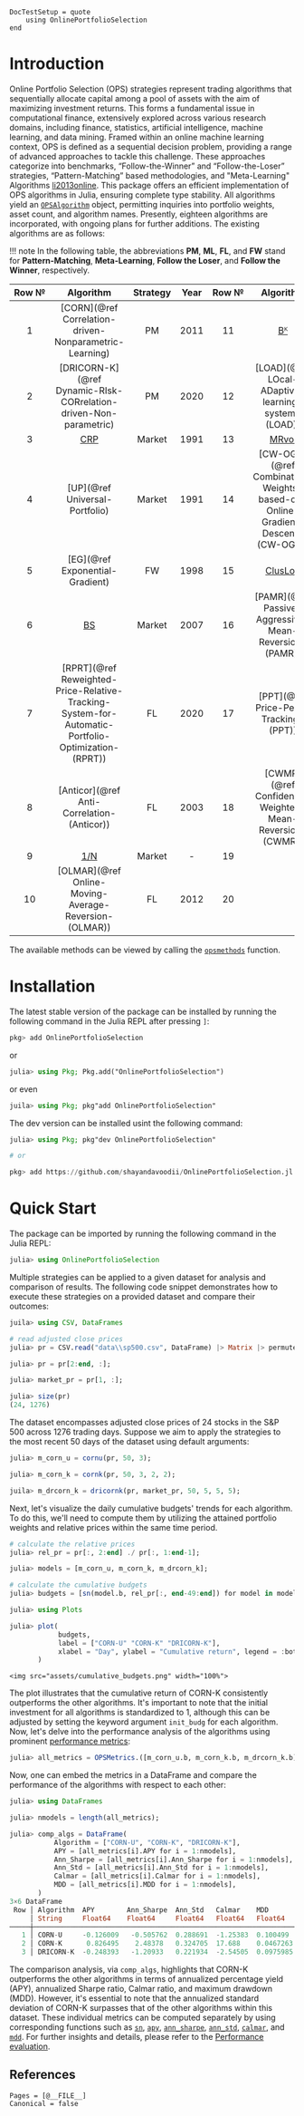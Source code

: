 ```@meta
DocTestSetup = quote
    using OnlinePortfolioSelection
end
```

# Introduction

Online Portfolio Selection (OPS) strategies represent trading algorithms that sequentially allocate capital among a pool of assets with the aim of maximizing investment returns. This forms a fundamental issue in computational finance, extensively explored across various research domains, including finance, statistics, artificial intelligence, machine learning, and data mining. Framed within an online machine learning context, OPS is defined as a sequential decision problem, providing a range of advanced approaches to tackle this challenge. These approaches categorize into benchmarks, “Follow-the-Winner” and “Follow-the-Loser” strategies, “Pattern-Matching” based methodologies, and "Meta-Learning" Algorithms [li2013online](@cite).
This package offers an efficient implementation of OPS algorithms in Julia, ensuring complete type stability. All algorithms yield an [`OPSAlgorithm`](@ref) object, permitting inquiries into portfolio weights, asset count, and algorithm names. Presently, eighteen algorithms are incorporated, with ongoing plans for further additions. The existing algorithms are as follows:

!!! note
    In the following table, the abbreviations **PM**, **ML**, **FL**, and **FW** stand for **Pattern-Matching**, **Meta-Learning**, **Follow the Loser**, and **Follow the Winner**, respectively.

| Row № |                                                   Algorithm                                         | Strategy | Year | Row № |                                       Algorithm                                 | Strategy | Year |
|:-----:|:---------------------------------------------------------------------------------------------------:|:--------:|:----:|:-----:|:-------------------------------------------------------------------------------:|:--------:|:----:|
| 1     | [CORN](@ref Correlation-driven-Nonparametric-Learning)                                              | PM       | 2011 | 11    | [Bᴷ](@ref)                                                                      | PM       | 2006 |
| 2     | [DRICORN-K](@ref Dynamic-RIsk-CORrelation-driven-Non-parametric)                                    | PM       | 2020 | 12    | [LOAD](@ref LOcal-ADaptive-learning-system-(LOAD))                              | Combined | 2019 |
| 3     | [CRP](@ref)                                                                                         | Market   | 1991 | 13    | [MRvol](@ref)                                                                   | Combined | 2023 |
| 4     | [UP](@ref Universal-Portfolio)                                                                      | Market   | 1991 | 14    | [CW-OGD](@ref Combination-Weights-based-on-Online-Gradient-Descent-(CW-OGD))    | ML       | 2021 |
| 5     | [EG](@ref Exponential-Gradient)                                                                     | FW       | 1998 | 15    | [ClusLog](@ref)                                                                 | PM       | 2020 |
| 6     | [BS](@ref)                                                                                          | Market   | 2007 | 16    | [PAMR](@ref Passive-Aggressive-Mean-Reversion-(PAMR))                           | FL       | 2012 |
| 7     | [RPRT](@ref Reweighted-Price-Relative-Tracking-System-for-Automatic-Portfolio-Optimization-(RPRT))  | FL       | 2020 | 17    | [PPT](@ref Price-Peak-Tracking-(PPT))                                           | FW       | 2018 |
| 8     | [Anticor](@ref Anti-Correlation-(Anticor))                                                          | FL       | 2003 | 18    | [CWMR](@ref Confidence-Weighted-Mean-Reversion-(CWMR))                          | FL       | 2013 |
| 9     | [1/N](@ref)                                                                                         | Market   | -    | 19    |                                                                                 |          |      |
| 10    | [OLMAR](@ref Online-Moving-Average-Reversion-(OLMAR))                                               | FL       | 2012 | 20    |                                                                                 |          |      |


The available methods can be viewed by calling the [`opsmethods`](@ref) function.

# Installation

The latest stable version of the package can be installed by running the following command in the Julia REPL after pressing `]`:

```julia
pkg> add OnlinePortfolioSelection
```

or

```julia
julia> using Pkg; Pkg.add("OnlinePortfolioSelection")
```

or even

```julia
juila> using Pkg; pkg"add OnlinePortfolioSelection"
```

The dev version can be installed usint the following command:
```julia
julia> using Pkg; pkg"dev OnlinePortfolioSelection"

# or

pkg> add https://github.com/shayandavoodii/OnlinePortfolioSelection.jl.git
```

# Quick Start

The package can be imported by running the following command in the Julia REPL:

```julia
julia> using OnlinePortfolioSelection
```

Multiple strategies can be applied to a given dataset for analysis and comparison of results. The following code snippet demonstrates how to execute these strategies on a provided dataset and compare their outcomes:

```julia
juila> using CSV, DataFrames

# read adjusted close prices
julia> pr = CSV.read("data\\sp500.csv", DataFrame) |> Matrix |> permutedims;

julia> pr = pr[2:end, :];

julia> market_pr = pr[1, :];

julia> size(pr)
(24, 1276)
```

The dataset encompasses adjusted close prices of 24 stocks in the S&P 500 across 1276 trading days. Suppose we aim to apply the strategies to the most recent 50 days of the dataset using default arguments:

```julia
julia> m_corn_u = cornu(pr, 50, 3);

julia> m_corn_k = cornk(pr, 50, 3, 2, 2);

juila> m_drcorn_k = dricornk(pr, market_pr, 50, 5, 5, 5);
```

Next, let's visualize the daily cumulative budgets' trends for each algorithm. To do this, we'll need to compute them by utilizing the attained portfolio weights and relative prices within the same time period.

```julia
# calculate the relative prices
julia> rel_pr = pr[:, 2:end] ./ pr[:, 1:end-1];

julia> models = [m_corn_u, m_corn_k, m_drcorn_k];

# calculate the cumulative budgets
julia> budgets = [sn(model.b, rel_pr[:, end-49:end]) for model in models];

julia> using Plots

julia> plot(
            budgets, 
            label = ["CORN-U" "CORN-K" "DRICORN-K"], 
            xlabel = "Day", ylabel = "Cumulative return", legend = :bottomleft,
       )
```

```@raw html
<img src="assets/cumulative_budgets.png" width="100%">
```

The plot illustrates that the cumulative return of CORN-K consistently outperforms the other algorithms. It's important to note that the initial investment for all algorithms is standardized to 1, although this can be adjusted by setting the keyword argument `init_budg` for each algorithm. Now, let's delve into the performance analysis of the algorithms using prominent [performance metrics](https://shayandavoodii.github.io/OnlinePortfolioSelection.jl/dev/performance_eval/):

```julia
julia> all_metrics = OPSMetrics.([m_corn_u.b, m_corn_k.b, m_drcorn_k.b], Ref(rel_pr));
```

Now, one can embed the metrics in a DataFrame and compare the performance of the algorithms with respect to each other:

```julia
julia> using DataFrames

julia> nmodels = length(all_metrics);

julia> comp_algs = DataFrame(
           Algorithm = ["CORN-U", "CORN-K", "DRICORN-K"],
           APY = [all_metrics[i].APY for i = 1:nmodels],
           Ann_Sharpe = [all_metrics[i].Ann_Sharpe for i = 1:nmodels],
           Ann_Std = [all_metrics[i].Ann_Std for i = 1:nmodels],
           Calmar = [all_metrics[i].Calmar for i = 1:nmodels],
           MDD = [all_metrics[i].MDD for i = 1:nmodels],
       )
3×6 DataFrame
 Row │ Algorithm  APY        Ann_Sharpe  Ann_Std   Calmar    MDD       
     │ String     Float64    Float64     Float64   Float64   Float64   
─────┼─────────────────────────────────────────────────────────────────
   1 │ CORN-U     -0.126009   -0.505762  0.288691  -1.25383  0.100499
   2 │ CORN-K      0.826495    2.48378   0.324705  17.688    0.0467263
   3 │ DRICORN-K  -0.248393   -1.20933   0.221934  -2.54505  0.0975985
```

The comparison analysis, via `comp_algs`, highlights that CORN-K outperforms the other algorithms in terms of annualized percentage yield (APY), annualized Sharpe ratio, Calmar ratio, and maximum drawdown (MDD). However, it's essential to note that the annualized standard deviation of CORN-K surpasses that of the other algorithms within this dataset. These individual metrics can be computed separately by using corresponding functions such as [`sn`](@ref), [`apy`](@ref), [`ann_sharpe`](@ref), [`ann_std`](@ref), [`calmar`](@ref), and [`mdd`](@ref). For further insights and details, please refer to the [Performance evaluation](@ref).

## References

```@bibliography
Pages = [@__FILE__]
Canonical = false
```